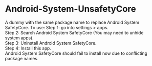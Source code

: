 # Android-System-UnsafetyCore
A dummy with the same package name to replace Android System SafetyCore.
To use: 
Step 1: go into settings > apps.  
Step 2: Search Android System SafetyCore (You may need to unhide system apps).  
Step 3: Uninstall Android System SafetyCore.  
Step 4: Install this app.  
Android System SafetyCore should fail to install now due to conflicting package names.  
